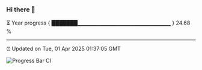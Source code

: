 ### Hi there 👋

⏳ Year progress { ███████▁▁▁▁▁▁▁▁▁▁▁▁▁▁▁▁▁▁▁▁▁▁▁ } 24.68 %

---

⏰ Updated on Tue, 01 Apr 2025 01:37:05 GMT

![Progress Bar CI](https://github.com/JuvenileQ/Progress-Bar-CI/workflows/main/badge.svg)

